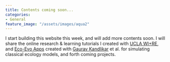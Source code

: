 ```yaml
---
title: Contents coming soon...
categories:
- General
feature_image: "/assets/images/aqua2"
---
```


I start building this website this week, and will add more contents soon. I will share the online research & learning tutorials I created with [UCLA WI+RE](https://uclalibrary.github.io/research-tips/), and [Eco-Evo Apps](https://ecoevoapps.gitlab.io/) created with [Gaurav Kandlikar](https://gauravsk.gitlab.io/) et al. for simulating classical ecology models, and forth coming projects.

